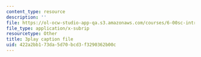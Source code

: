 ```yaml
---
content_type: resource
description: ''
file: https://ol-ocw-studio-app-qa.s3.amazonaws.com/courses/6-00sc-introduction-to-computer-science-and-programming-spring-2011/422a2bb173da5d70bcd3f3290362b00c_UiZlaJX3IRk.vtt
file_type: application/x-subrip
resourcetype: Other
title: 3play caption file
uid: 422a2bb1-73da-5d70-bcd3-f3290362b00c
---
```

